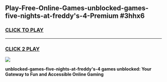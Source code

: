 
## Play-Free-Online-Games-unblocked-games-five-nights-at-freddy's-4-Premium #3hhx6
<h3>
<a href="https://premium.freeplayer.one?title=unblocked-games-five-nights-at-freddy's-4&ref=8M">CLICK TO PLAY</a></h3>
<hr>

<h3>
<a href="https://premium.freeplayer.one?title=unblocked-games-five-nights-at-freddy's-4&ref=8M">CLICK 2 PLAY</a>
  
</h3>

<a href="https://premium.freeplayer.one?title=unblocked-games-five-nights-at-freddy's-4&ref=8M"><img src="https://clearcache.store/games.png"></a>


**unblocked-games-five-nights-at-freddy's-4 games unblocked: Your Gateway to Fun and Accessible Online Gaming**
